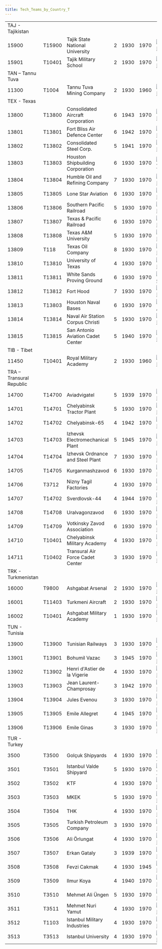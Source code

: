 ```yaml
---
title: Tech_Teams_by_Country_T
---
```



|                          |        |                                   |     |      |      |                                                                                                  |                                                                                                  |                                                                                                |                                                                                                |                                                                                            |
|--------------------------|--------|-----------------------------------|-----|------|------|--------------------------------------------------------------------------------------------------|--------------------------------------------------------------------------------------------------|------------------------------------------------------------------------------------------------|------------------------------------------------------------------------------------------------|--------------------------------------------------------------------------------------------|
| TAJ - Tajikistan         |        |                                   |     |      |      |                                                                                                  |                                                                                                  |                                                                                                |                                                                                                |                                                                                            |
| 15900                    | T15900 | Tajik State National University   | 2   | 1930 | 1970 | [![CHE](/images/1/19/Chemistry.png)](/wiki/File:Chemistry.png "CHE")                             | [![ELE](/images/d/dd/Electronics.png)](/wiki/File:Electronics.png "ELE")                         | [![MGT](/images/c/c7/Management.png)](/wiki/File:Management.png "MGT")                         | [![MTH](/images/7/79/Mathematics.png)](/wiki/File:Mathematics.png "MTH")                       | [![MCH](/images/a/a1/Mechanics.png)](/wiki/File:Mechanics.png "MCH")                       |
| 15901                    | T10401 | Tajik Military School             | 2   | 1930 | 1970 | [![CEX](/images/b/bc/Centralized_execution.png)](/wiki/File:Centralized_execution.png "CEX")     | [![DEX](/images/0/0d/Decentralized_execution.png)](/wiki/File:Decentralized_execution.png "DEX") | [![INF](/images/b/be/Infantry_focus.png)](/wiki/File:Infantry_focus.png "INF")                 | [![LGT](/images/1/1d/Large_unit_tactics.png)](/wiki/File:Large_unit_tactics.png "LGT")         | [![TRA](/images/b/b1/Training.png)](/wiki/File:Training.png "TRA")                         |
| TAN – Tannu Tuva         |        |                                   |     |      |      |                                                                                                  |                                                                                                  |                                                                                                |                                                                                                |                                                                                            |
| 11300                    | T1004  | Tannu Tuva Mining Company         | 2   | 1930 | 1960 | [![ELE](/images/d/dd/Electronics.png)](/wiki/File:Electronics.png "ELE")                         | [![EQP](/images/2/20/General_equipment.png)](/wiki/File:General_equipment.png "EQP")             | [![IND](/images/7/79/Industrial_engineering.png)](/wiki/File:Industrial_engineering.png "IND") | [![MCH](/images/a/a1/Mechanics.png)](/wiki/File:Mechanics.png "MCH")                           | [![TEC](/images/9/9d/Technical_efficiency.png)](/wiki/File:Technical_efficiency.png "TEC") |
| TEX - Texas              |        |                                   |     |      |      |                                                                                                  |                                                                                                  |                                                                                                |                                                                                                |                                                                                            |
| 13800                    | T13800 | Consolidated Aircraft Corporation | 6   | 1943 | 1970 | [![AER](/images/a/a1/Aeronautics.png)](/wiki/File:Aeronautics.png "AER")                         | [![ELE](/images/d/dd/Electronics.png)](/wiki/File:Electronics.png "ELE")                         | [![TEC](/images/9/9d/Technical_efficiency.png)](/wiki/File:Technical_efficiency.png "TEC")     |                                                                                                |                                                                                            |
| 13801                    | T13801 | Fort Bliss Air Defence Center     | 6   | 1942 | 1970 | [![ART](/images/d/d8/Artillery.png)](/wiki/File:Artillery.png "ART")                             | [![ELE](/images/d/dd/Electronics.png)](/wiki/File:Electronics.png "ELE")                         |                                                                                                |                                                                                                |                                                                                            |
| 13802                    | T13802 | Consolidated Steel Corp.          | 5   | 1941 | 1970 | [![ART](/images/d/d8/Artillery.png)](/wiki/File:Artillery.png "ART")                             | [![NVA](/images/e/ea/Naval_artillery.png)](/wiki/File:Naval_artillery.png "NVA")                 | [![NVE](/images/0/09/Naval_engineering.png)](/wiki/File:Naval_engineering.png "NVE")           | [![TEC](/images/9/9d/Technical_efficiency.png)](/wiki/File:Technical_efficiency.png "TEC")     |                                                                                            |
| 13803                    | T13803 | Houston Shipbuilding Corporation  | 6   | 1930 | 1970 | [![NVA](/images/e/ea/Naval_artillery.png)](/wiki/File:Naval_artillery.png "NVA")                 | [![NVE](/images/0/09/Naval_engineering.png)](/wiki/File:Naval_engineering.png "NVE")             | [![TEC](/images/9/9d/Technical_efficiency.png)](/wiki/File:Technical_efficiency.png "TEC")     |                                                                                                |                                                                                            |
| 13804                    | T13804 | Humble Oil and Refining Company   | 7   | 1930 | 1970 | [![CHE](/images/1/19/Chemistry.png)](/wiki/File:Chemistry.png "CHE")                             | [![IND](/images/7/79/Industrial_engineering.png)](/wiki/File:Industrial_engineering.png "IND")   | [![MGT](/images/c/c7/Management.png)](/wiki/File:Management.png "MGT")                         |                                                                                                |                                                                                            |
| 13805                    | T13805 | Lone Star Aviation                | 6   | 1930 | 1970 | [![AER](/images/a/a1/Aeronautics.png)](/wiki/File:Aeronautics.png "AER")                         | [![ELE](/images/d/dd/Electronics.png)](/wiki/File:Electronics.png "ELE")                         | [![TEC](/images/9/9d/Technical_efficiency.png)](/wiki/File:Technical_efficiency.png "TEC")     |                                                                                                |                                                                                            |
| 13806                    | T13806 | Southern Pacific Railroad         | 5   | 1930 | 1970 | [![IND](/images/7/79/Industrial_engineering.png)](/wiki/File:Industrial_engineering.png "IND")   | [![MGT](/images/c/c7/Management.png)](/wiki/File:Management.png "MGT")                           | [![MCH](/images/a/a1/Mechanics.png)](/wiki/File:Mechanics.png "MCH")                           |                                                                                                |                                                                                            |
| 13807                    | T13807 | Texas & Pacific Railroad          | 6   | 1930 | 1970 | [![IND](/images/7/79/Industrial_engineering.png)](/wiki/File:Industrial_engineering.png "IND")   | [![MGT](/images/c/c7/Management.png)](/wiki/File:Management.png "MGT")                           | [![MCH](/images/a/a1/Mechanics.png)](/wiki/File:Mechanics.png "MCH")                           |                                                                                                |                                                                                            |
| 13808                    | T13808 | Texas A&M University              | 5   | 1930 | 1970 | [![CHE](/images/1/19/Chemistry.png)](/wiki/File:Chemistry.png "CHE")                             | [![DEX](/images/0/0d/Decentralized_execution.png)](/wiki/File:Decentralized_execution.png "DEX") | [![MCH](/images/a/a1/Mechanics.png)](/wiki/File:Mechanics.png "MCH")                           | [![SMT](/images/2/2f/Small_unit_tactics.png)](/wiki/File:Small_unit_tactics.png "SMT")         | [![TRA](/images/b/b1/Training.png)](/wiki/File:Training.png "TRA")                         |
| 13809                    | T118   | Texas Oil Company                 | 8   | 1930 | 1970 | [![CHE](/images/1/19/Chemistry.png)](/wiki/File:Chemistry.png "CHE")                             | [![IND](/images/7/79/Industrial_engineering.png)](/wiki/File:Industrial_engineering.png "IND")   | [![TEC](/images/9/9d/Technical_efficiency.png)](/wiki/File:Technical_efficiency.png "TEC")     |                                                                                                |                                                                                            |
| 13810                    | T13810 | University of Texas               | 4   | 1930 | 1970 | [![CHE](/images/1/19/Chemistry.png)](/wiki/File:Chemistry.png "CHE")                             | [![MGT](/images/c/c7/Management.png)](/wiki/File:Management.png "MGT")                           | [![MTH](/images/7/79/Mathematics.png)](/wiki/File:Mathematics.png "MTH")                       | [![MCH](/images/a/a1/Mechanics.png)](/wiki/File:Mechanics.png "MCH")                           |                                                                                            |
| 13811                    | T13811 | White Sands Proving Ground        | 6   | 1930 | 1970 | [![MGT](/images/c/c7/Management.png)](/wiki/File:Management.png "MGT")                           | [![RKT](/images/5/51/Rocketry.png)](/wiki/File:Rocketry.png "RKT")                               |                                                                                                |                                                                                                |                                                                                            |
| 13812                    | T13812 | Fort Hood                         | 7   | 1930 | 1970 | [![ART](/images/d/d8/Artillery.png)](/wiki/File:Artillery.png "ART")                             | [![CEX](/images/b/bc/Centralized_execution.png)](/wiki/File:Centralized_execution.png "CEX")     | [![CAF](/images/f/f8/Combined_arms_focus.png)](/wiki/File:Combined_arms_focus.png "CAF")       | [![INF](/images/b/be/Infantry_focus.png)](/wiki/File:Infantry_focus.png "INF")                 | [![TRA](/images/b/b1/Training.png)](/wiki/File:Training.png "TRA")                         |
| 13813                    | T13803 | Houston Naval Bases               | 6   | 1930 | 1970 | [![CAR](/images/e/e9/Carrier_tactics.png)](/wiki/File:Carrier_tactics.png "CAR")                 | [![LTF](/images/e/e7/Large_taskforce_tactics.png)](/wiki/File:Large_taskforce_tactics.png "LTF") | [![NVT](/images/1/10/Naval_training.png)](/wiki/File:Naval_training.png "NVT")                 | [![SEA](/images/2/22/Seamanship.png)](/wiki/File:Seamanship.png "SEA")                         | [![SUB](/images/6/61/Submarine_tactics.png)](/wiki/File:Submarine_tactics.png "SUB")       |
| 13814                    | T13814 | Naval Air Station Corpus Christi  | 5   | 1930 | 1970 | [![AER](/images/a/a1/Aeronautics.png)](/wiki/File:Aeronautics.png "AER")                         | [![AIR](/images/8/87/Aircraft_testing.png)](/wiki/File:Aircraft_testing.png "AIR")               | [![PIL](/images/6/6b/Piloting.png)](/wiki/File:Piloting.png "PIL")                             |                                                                                                |                                                                                            |
| 13815                    | T13815 | San Antonio Aviation Cadet Center | 5   | 1940 | 1970 | [![AIR](/images/8/87/Aircraft_testing.png)](/wiki/File:Aircraft_testing.png "AIR")               | [![BOM](/images/2/26/Bomber_tactics.png)](/wiki/File:Bomber_tactics.png "BOM")                   | [![CAF](/images/f/f8/Combined_arms_focus.png)](/wiki/File:Combined_arms_focus.png "CAF")       | [![FTR](/images/8/8a/Fighter_tactics.png)](/wiki/File:Fighter_tactics.png "FTR")               | [![PIL](/images/6/6b/Piloting.png)](/wiki/File:Piloting.png "PIL")                         |
| TIB - Tibet              |        |                                   |     |      |      |                                                                                                  |                                                                                                  |                                                                                                |                                                                                                |                                                                                            |
| 11450                    | T10401 | Royal Military Academy            | 2   | 1930 | 1960 | [![ART](/images/d/d8/Artillery.png)](/wiki/File:Artillery.png "ART")                             | [![DEX](/images/0/0d/Decentralized_execution.png)](/wiki/File:Decentralized_execution.png "DEX") | [![CRG](/images/3/38/Individual_courage.png)](/wiki/File:Individual_courage.png "CRG")         | [![MCH](/images/a/a1/Mechanics.png)](/wiki/File:Mechanics.png "MCH")                           | [![SMT](/images/2/2f/Small_unit_tactics.png)](/wiki/File:Small_unit_tactics.png "SMT")     |
| TRA – Transural Republic |        |                                   |     |      |      |                                                                                                  |                                                                                                  |                                                                                                |                                                                                                |                                                                                            |
| 14700                    | T14700 | Aviadvigatel                      | 5   | 1939 | 1970 | [![AER](/images/a/a1/Aeronautics.png)](/wiki/File:Aeronautics.png "AER")                         | [![ELE](/images/d/dd/Electronics.png)](/wiki/File:Electronics.png "ELE")                         | [![TEC](/images/9/9d/Technical_efficiency.png)](/wiki/File:Technical_efficiency.png "TEC")     |                                                                                                |                                                                                            |
| 14701                    | T14701 | Chelyabinsk Tractor Plant         | 5   | 1930 | 1970 | [![IND](/images/7/79/Industrial_engineering.png)](/wiki/File:Industrial_engineering.png "IND")   | [![MGT](/images/c/c7/Management.png)](/wiki/File:Management.png "MGT")                           | [![MCH](/images/a/a1/Mechanics.png)](/wiki/File:Mechanics.png "MCH")                           |                                                                                                |                                                                                            |
| 14702                    | T14702 | Chelyabinsk-65                    | 4   | 1942 | 1970 | [![CHE](/images/1/19/Chemistry.png)](/wiki/File:Chemistry.png "CHE")                             | [![NUC](/images/0/05/Nuclear_engineering.png)](/wiki/File:Nuclear_engineering.png "NUC")         | [![PHY](/images/a/a1/Nuclear_physics.png)](/wiki/File:Nuclear_physics.png "PHY")               |                                                                                                |                                                                                            |
| 14703                    | T14703 | Izhevsk Electromechanical Plant   | 5   | 1945 | 1970 | [![ELE](/images/d/dd/Electronics.png)](/wiki/File:Electronics.png "ELE")                         | [![MCH](/images/a/a1/Mechanics.png)](/wiki/File:Mechanics.png "MCH")                             |                                                                                                |                                                                                                |                                                                                            |
| 14704                    | T14704 | Izhevsk Ordnance and Steel Plant  | 7   | 1930 | 1970 | [![ART](/images/d/d8/Artillery.png)](/wiki/File:Artillery.png "ART")                             | [![EQP](/images/2/20/General_equipment.png)](/wiki/File:General_equipment.png "EQP")             | [![MCH](/images/a/a1/Mechanics.png)](/wiki/File:Mechanics.png "MCH")                           | [![RKT](/images/5/51/Rocketry.png)](/wiki/File:Rocketry.png "RKT")                             |                                                                                            |
| 14705                    | T14705 | Kurganmashzavod                   | 6   | 1930 | 1970 | [![ART](/images/d/d8/Artillery.png)](/wiki/File:Artillery.png "ART")                             | [![MCH](/images/a/a1/Mechanics.png)](/wiki/File:Mechanics.png "MCH")                             | [![TEC](/images/9/9d/Technical_efficiency.png)](/wiki/File:Technical_efficiency.png "TEC")     |                                                                                                |                                                                                            |
| 14706                    | T3712  | Nizny Tagil Factories             | 4   | 1930 | 1970 | [![CHE](/images/1/19/Chemistry.png)](/wiki/File:Chemistry.png "CHE")                             | [![IND](/images/7/79/Industrial_engineering.png)](/wiki/File:Industrial_engineering.png "IND")   | [![MCH](/images/a/a1/Mechanics.png)](/wiki/File:Mechanics.png "MCH")                           | [![TEC](/images/9/9d/Technical_efficiency.png)](/wiki/File:Technical_efficiency.png "TEC")     |                                                                                            |
| 14707                    | T14702 | Sverdlovsk-44                     | 4   | 1944 | 1970 | [![CHE](/images/1/19/Chemistry.png)](/wiki/File:Chemistry.png "CHE")                             | [![IND](/images/7/79/Industrial_engineering.png)](/wiki/File:Industrial_engineering.png "IND")   | [![MTH](/images/7/79/Mathematics.png)](/wiki/File:Mathematics.png "MTH")                       | [![NUC](/images/0/05/Nuclear_engineering.png)](/wiki/File:Nuclear_engineering.png "NUC")       | [![PHY](/images/a/a1/Nuclear_physics.png)](/wiki/File:Nuclear_physics.png "PHY")           |
| 14708                    | T14708 | Uralvagonzavod                    | 6   | 1930 | 1970 | [![ART](/images/d/d8/Artillery.png)](/wiki/File:Artillery.png "ART")                             | [![EQP](/images/2/20/General_equipment.png)](/wiki/File:General_equipment.png "EQP")             | [![IND](/images/7/79/Industrial_engineering.png)](/wiki/File:Industrial_engineering.png "IND") | [![MCH](/images/a/a1/Mechanics.png)](/wiki/File:Mechanics.png "MCH")                           | [![TEC](/images/9/9d/Technical_efficiency.png)](/wiki/File:Technical_efficiency.png "TEC") |
| 14709                    | T14709 | Votkinsky Zavod Association       | 6   | 1930 | 1970 | [![ART](/images/d/d8/Artillery.png)](/wiki/File:Artillery.png "ART")                             | [![CHE](/images/1/19/Chemistry.png)](/wiki/File:Chemistry.png "CHE")                             | [![EQP](/images/2/20/General_equipment.png)](/wiki/File:General_equipment.png "EQP")           | [![IND](/images/7/79/Industrial_engineering.png)](/wiki/File:Industrial_engineering.png "IND") | [![MCH](/images/a/a1/Mechanics.png)](/wiki/File:Mechanics.png "MCH")                       |
| 14710                    | T10401 | Chelyabinsk Military Academy      | 4   | 1930 | 1970 | [![CEX](/images/b/bc/Centralized_execution.png)](/wiki/File:Centralized_execution.png "CEX")     | [![CAF](/images/f/f8/Combined_arms_focus.png)](/wiki/File:Combined_arms_focus.png "CAF")         | [![INF](/images/b/be/Infantry_focus.png)](/wiki/File:Infantry_focus.png "INF")                 | [![LGT](/images/1/1d/Large_unit_tactics.png)](/wiki/File:Large_unit_tactics.png "LGT")         | [![TRA](/images/b/b1/Training.png)](/wiki/File:Training.png "TRA")                         |
| 14711                    | T10402 | Transural Air Force Cadet Center  | 3   | 1930 | 1970 | [![AIR](/images/8/87/Aircraft_testing.png)](/wiki/File:Aircraft_testing.png "AIR")               | [![BOM](/images/2/26/Bomber_tactics.png)](/wiki/File:Bomber_tactics.png "BOM")                   | [![FTR](/images/8/8a/Fighter_tactics.png)](/wiki/File:Fighter_tactics.png "FTR")               | [![PIL](/images/6/6b/Piloting.png)](/wiki/File:Piloting.png "PIL")                             |                                                                                            |
| TRK - Turkmenistan       |        |                                   |     |      |      |                                                                                                  |                                                                                                  |                                                                                                |                                                                                                |                                                                                            |
| 16000                    | T9800  | Ashgabat Arsenal                  | 2   | 1930 | 1970 | [![ART](/images/d/d8/Artillery.png)](/wiki/File:Artillery.png "ART")                             | [![EQP](/images/2/20/General_equipment.png)](/wiki/File:General_equipment.png "EQP")             | [![MCH](/images/a/a1/Mechanics.png)](/wiki/File:Mechanics.png "MCH")                           |                                                                                                |                                                                                            |
| 16001                    | T11403 | Turkmeni Aircraft                 | 2   | 1930 | 1970 | [![AER](/images/a/a1/Aeronautics.png)](/wiki/File:Aeronautics.png "AER")                         | [![ELE](/images/d/dd/Electronics.png)](/wiki/File:Electronics.png "ELE")                         | [![TEC](/images/9/9d/Technical_efficiency.png)](/wiki/File:Technical_efficiency.png "TEC")     |                                                                                                |                                                                                            |
| 16002                    | T10401 | Ashgabat Military Academy         | 1   | 1930 | 1970 | [![CEX](/images/b/bc/Centralized_execution.png)](/wiki/File:Centralized_execution.png "CEX")     | [![DEX](/images/0/0d/Decentralized_execution.png)](/wiki/File:Decentralized_execution.png "DEX") | [![INF](/images/b/be/Infantry_focus.png)](/wiki/File:Infantry_focus.png "INF")                 | [![LGT](/images/1/1d/Large_unit_tactics.png)](/wiki/File:Large_unit_tactics.png "LGT")         | [![TRA](/images/b/b1/Training.png)](/wiki/File:Training.png "TRA")                         |
| TUN - Tunisia            |        |                                   |     |      |      |                                                                                                  |                                                                                                  |                                                                                                |                                                                                                |                                                                                            |
| 13900                    | T13900 | Tunisian Railways                 | 3   | 1930 | 1970 | [![EQP](/images/2/20/General_equipment.png)](/wiki/File:General_equipment.png "EQP")             | [![IND](/images/7/79/Industrial_engineering.png)](/wiki/File:Industrial_engineering.png "IND")   | [![MGT](/images/c/c7/Management.png)](/wiki/File:Management.png "MGT")                         | [![MCH](/images/a/a1/Mechanics.png)](/wiki/File:Mechanics.png "MCH")                           |                                                                                            |
| 13901                    | T13901 | Bohumil Vazac                     | 3   | 1945 | 1970 | [![DEX](/images/0/0d/Decentralized_execution.png)](/wiki/File:Decentralized_execution.png "DEX") | [![CRG](/images/3/38/Individual_courage.png)](/wiki/File:Individual_courage.png "CRG")           | [![SMT](/images/2/2f/Small_unit_tactics.png)](/wiki/File:Small_unit_tactics.png "SMT")         | [![TRA](/images/b/b1/Training.png)](/wiki/File:Training.png "TRA")                             |                                                                                            |
| 13902                    | T13902 | Henri d'Astier de la Vigerie      | 4   | 1930 | 1970 | [![CEX](/images/b/bc/Centralized_execution.png)](/wiki/File:Centralized_execution.png "CEX")     | [![CAF](/images/f/f8/Combined_arms_focus.png)](/wiki/File:Combined_arms_focus.png "CAF")         | [![CRG](/images/3/38/Individual_courage.png)](/wiki/File:Individual_courage.png "CRG")         | [![LGT](/images/1/1d/Large_unit_tactics.png)](/wiki/File:Large_unit_tactics.png "LGT")         |                                                                                            |
| 13903                    | T13903 | Jean Laurent-Champrosay           | 3   | 1942 | 1970 | [![CEX](/images/b/bc/Centralized_execution.png)](/wiki/File:Centralized_execution.png "CEX")     | [![LTF](/images/e/e7/Large_taskforce_tactics.png)](/wiki/File:Large_taskforce_tactics.png "LTF") | [![NVT](/images/1/10/Naval_training.png)](/wiki/File:Naval_training.png "NVT")                 |                                                                                                |                                                                                            |
| 13904                    | T13904 | Jules Evenou                      | 3   | 1930 | 1970 | [![CEX](/images/b/bc/Centralized_execution.png)](/wiki/File:Centralized_execution.png "CEX")     | [![LTF](/images/e/e7/Large_taskforce_tactics.png)](/wiki/File:Large_taskforce_tactics.png "LTF") | [![NVT](/images/1/10/Naval_training.png)](/wiki/File:Naval_training.png "NVT")                 | [![SEA](/images/2/22/Seamanship.png)](/wiki/File:Seamanship.png "SEA")                         |                                                                                            |
| 13905                    | T13905 | Emile Allegret                    | 4   | 1945 | 1970 | [![AIR](/images/8/87/Aircraft_testing.png)](/wiki/File:Aircraft_testing.png "AIR")               | [![BOM](/images/2/26/Bomber_tactics.png)](/wiki/File:Bomber_tactics.png "BOM")                   | [![FTR](/images/8/8a/Fighter_tactics.png)](/wiki/File:Fighter_tactics.png "FTR")               | [![PIL](/images/6/6b/Piloting.png)](/wiki/File:Piloting.png "PIL")                             |                                                                                            |
| 13906                    | T13906 | Emile Ginas                       | 3   | 1930 | 1970 | [![AIR](/images/8/87/Aircraft_testing.png)](/wiki/File:Aircraft_testing.png "AIR")               | [![CEX](/images/b/bc/Centralized_execution.png)](/wiki/File:Centralized_execution.png "CEX")     | [![FTR](/images/8/8a/Fighter_tactics.png)](/wiki/File:Fighter_tactics.png "FTR")               | [![PIL](/images/6/6b/Piloting.png)](/wiki/File:Piloting.png "PIL")                             |                                                                                            |
| TUR - Turkey             |        |                                   |     |      |      |                                                                                                  |                                                                                                  |                                                                                                |                                                                                                |                                                                                            |
| 3500                     | T3500  | Golçuk Shipyards                  | 4   | 1930 | 1970 | [![NVA](/images/e/ea/Naval_artillery.png)](/wiki/File:Naval_artillery.png "NVA")                 | [![NVE](/images/0/09/Naval_engineering.png)](/wiki/File:Naval_engineering.png "NVE")             | [![TEC](/images/9/9d/Technical_efficiency.png)](/wiki/File:Technical_efficiency.png "TEC")     |                                                                                                |                                                                                            |
| 3501                     | T3501  | Istanbul Valde Shipyard           | 5   | 1930 | 1970 | [![NVA](/images/e/ea/Naval_artillery.png)](/wiki/File:Naval_artillery.png "NVA")                 | [![NVE](/images/0/09/Naval_engineering.png)](/wiki/File:Naval_engineering.png "NVE")             | [![TEC](/images/9/9d/Technical_efficiency.png)](/wiki/File:Technical_efficiency.png "TEC")     |                                                                                                |                                                                                            |
| 3502                     | T3502  | KTF                               | 4   | 1930 | 1970 | [![AER](/images/a/a1/Aeronautics.png)](/wiki/File:Aeronautics.png "AER")                         | [![TEC](/images/9/9d/Technical_efficiency.png)](/wiki/File:Technical_efficiency.png "TEC")       |                                                                                                |                                                                                                |                                                                                            |
| 3503                     | T3503  | MKEK                              | 5   | 1930 | 1970 | [![CHE](/images/1/19/Chemistry.png)](/wiki/File:Chemistry.png "CHE")                             | [![EQP](/images/2/20/General_equipment.png)](/wiki/File:General_equipment.png "EQP")             | [![MTH](/images/7/79/Mathematics.png)](/wiki/File:Mathematics.png "MTH")                       |                                                                                                |                                                                                            |
| 3504                     | T3504  | THK                               | 4   | 1930 | 1970 | [![AER](/images/a/a1/Aeronautics.png)](/wiki/File:Aeronautics.png "AER")                         | [![TEC](/images/9/9d/Technical_efficiency.png)](/wiki/File:Technical_efficiency.png "TEC")       |                                                                                                |                                                                                                |                                                                                            |
| 3505                     | T3505  | Turkish Petroleum Company         | 3   | 1930 | 1970 | [![CHE](/images/1/19/Chemistry.png)](/wiki/File:Chemistry.png "CHE")                             | [![IND](/images/7/79/Industrial_engineering.png)](/wiki/File:Industrial_engineering.png "IND")   | [![MGT](/images/c/c7/Management.png)](/wiki/File:Management.png "MGT")                         |                                                                                                |                                                                                            |
| 3506                     | T3506  | Ali Örlungat                      | 4   | 1930 | 1970 | [![AIR](/images/8/87/Aircraft_testing.png)](/wiki/File:Aircraft_testing.png "AIR")               | [![BOM](/images/2/26/Bomber_tactics.png)](/wiki/File:Bomber_tactics.png "BOM")                   | [![FTR](/images/8/8a/Fighter_tactics.png)](/wiki/File:Fighter_tactics.png "FTR")               |                                                                                                |                                                                                            |
| 3507                     | T3507  | Erkan Gataly                      | 3   | 1939 | 1970 | [![AIR](/images/8/87/Aircraft_testing.png)](/wiki/File:Aircraft_testing.png "AIR")               | [![BOM](/images/2/26/Bomber_tactics.png)](/wiki/File:Bomber_tactics.png "BOM")                   | [![PIL](/images/6/6b/Piloting.png)](/wiki/File:Piloting.png "PIL")                             |                                                                                                |                                                                                            |
| 3508                     | T3508  | Fevzi Cakmak                      | 4   | 1930 | 1945 | [![CEX](/images/b/bc/Centralized_execution.png)](/wiki/File:Centralized_execution.png "CEX")     | [![CRG](/images/3/38/Individual_courage.png)](/wiki/File:Individual_courage.png "CRG")           | [![INF](/images/b/be/Infantry_focus.png)](/wiki/File:Infantry_focus.png "INF")                 | [![LGT](/images/1/1d/Large_unit_tactics.png)](/wiki/File:Large_unit_tactics.png "LGT")         |                                                                                            |
| 3509                     | T3509  | Ilmur Koya                        | 4   | 1940 | 1970 | [![LTF](/images/e/e7/Large_taskforce_tactics.png)](/wiki/File:Large_taskforce_tactics.png "LTF") | [![NVT](/images/1/10/Naval_training.png)](/wiki/File:Naval_training.png "NVT")                   | [![SEA](/images/2/22/Seamanship.png)](/wiki/File:Seamanship.png "SEA")                         |                                                                                                |                                                                                            |
| 3510                     | T3510  | Mehmet Ali Üngen                  | 5   | 1930 | 1970 | [![CEX](/images/b/bc/Centralized_execution.png)](/wiki/File:Centralized_execution.png "CEX")     | [![LTF](/images/e/e7/Large_taskforce_tactics.png)](/wiki/File:Large_taskforce_tactics.png "LTF") | [![NVT](/images/1/10/Naval_training.png)](/wiki/File:Naval_training.png "NVT")                 |                                                                                                |                                                                                            |
| 3511                     | T3511  | Mehmet Nuri Yamut                 | 4   | 1930 | 1970 | [![CEX](/images/b/bc/Centralized_execution.png)](/wiki/File:Centralized_execution.png "CEX")     | [![CAF](/images/f/f8/Combined_arms_focus.png)](/wiki/File:Combined_arms_focus.png "CAF")         | [![SMT](/images/2/2f/Small_unit_tactics.png)](/wiki/File:Small_unit_tactics.png "SMT")         |                                                                                                |                                                                                            |
| 3512                     | T1103  | Istanbul Military Industries      | 4   | 1930 | 1970 | [![ART](/images/d/d8/Artillery.png)](/wiki/File:Artillery.png "ART")                             | [![ELE](/images/d/dd/Electronics.png)](/wiki/File:Electronics.png "ELE")                         | [![EQP](/images/2/20/General_equipment.png)](/wiki/File:General_equipment.png "EQP")           | [![MCH](/images/a/a1/Mechanics.png)](/wiki/File:Mechanics.png "MCH")                           |                                                                                            |
| 3513                     | T3513  | Istanbul University               | 4   | 1930 | 1970 | [![CHE](/images/1/19/Chemistry.png)](/wiki/File:Chemistry.png "CHE")                             | [![MGT](/images/c/c7/Management.png)](/wiki/File:Management.png "MGT")                           | [![MCH](/images/a/a1/Mechanics.png)](/wiki/File:Mechanics.png "MCH")                           |                                                                                                |                                                                                            |
